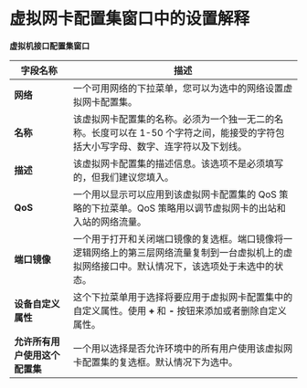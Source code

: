 # 虚拟网卡配置集窗口中的设置解释

**虚拟机接口配置集窗口**

|字段名称|描述|
|--------|----|
|**网络**|一个可用网络的下拉菜单，您可以为选中的网络设置虚拟网卡配置集。|
|**名称**|该虚拟网卡配置集的名称。必须为一个独一无二的名称。长度可以在 1-50 个字符之间，能接受的字符包括大小写字母、数字、连字符以及下划线。|
|**描述**|该虚拟网卡配置集的描述信息。该选项不是必须填写的，但我们建议您填入。|
|**QoS**|一个用以显示可以应用到该虚拟网卡配置集的 QoS 策略的下拉菜单。QoS 策略用以调节虚拟网卡的出站和入站的网络流量。|
|**端口镜像**|一个用于打开和关闭端口镜像的复选框。端口镜像将一逻辑网络上的第三层网络流量复制到一台虚拟机上的虚拟网络接口中。默认情况下，该选项处于未选中的状态。|
|**设备自定义属性**|这个下拉菜单用于选择将要应用于虚拟网卡配置集中的自定义属性。使用 **+**  和 **-** 按钮来添加或者删除自定义属性。|
|**允许所有用户使用这个配置集**|一个用以选择是否允许环境中的所有用户使用该虚拟网卡配置集的复选框。默认情况下为选中。|
